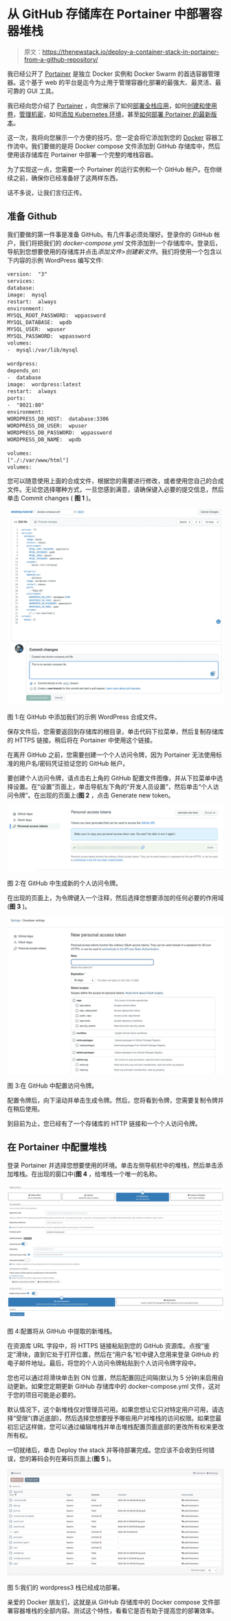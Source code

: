 # 从 GitHub 存储库在 Portainer 中部署容器堆栈

> 原文：<https://thenewstack.io/deploy-a-container-stack-in-portainer-from-a-github-repository/>

我已经公开了 [Portainer](https://www.portainer.io/) 是独立 Docker 实例和 Docker Swarm 的首选容器管理器。这个基于 web 的平台是迄今为止用于管理容器化部署的最强大、最灵活、最可靠的 GUI 工具。

我已经向您介绍了 [Portainer](https://thenewstack.io/an-introduction-to-portainer-a-gui-for-docker-management/) ，向您展示了如何[部署全栈应用](https://thenewstack.io/deploy-a-full-stack-application-with-portainer/)，如何[创建和使用卷](https://thenewstack.io/how-to-create-and-use-container-volumes-within-portainer/)，[管理机密](https://thenewstack.io/container-security-manage-secrets-with-portainer/)，如何[添加 Kubernetes 环境](https://thenewstack.io/portainer-how-to-add-a-kubernetes-environment/)，甚至[如何部署 Portainer 的最新版本](https://thenewstack.io/how-to-deploy-the-latest-portainer-release/)。

这一次，我将向您展示一个方便的技巧，您一定会将它添加到您的 [Docker](https://www.docker.com/?utm_content=inline-mention) 容器工作流中。我们要做的是将 Docker compose 文件添加到 GitHub 存储库中，然后使用该存储库在 Portainer 中部署一个完整的堆栈容器。

为了实现这一点，您需要一个 Portainer 的运行实例和一个 GitHub 帐户。在你继续之前，确保你已经准备好了这两样东西。

话不多说，让我们言归正传。

## 准备 Github

我们要做的第一件事是准备 GitHub。有几件事必须处理好。登录你的 GitHub 帐户，我们将把我们的 *docker-compose.yml* 文件添加到一个存储库中。登录后，导航到您想要使用的存储库并点击*添加文件>创建新文件*。我们将使用一个包含以下内容的示例 WordPress 编写文件:

```
version:  "3"
services:
database:
image:  mysql
restart:  always
environment:
MYSQL_ROOT_PASSWORD:  wppassword
MYSQL_DATABASE:  wpdb
MYSQL_USER:  wpuser
MYSQL_PASSWORD:  wppassword
volumes:
-  mysql:/var/lib/mysql

wordpress:
depends_on:
-  database
image:  wordpress:latest
restart:  always
ports:
-  "8021:80"
environment:
WORDPRESS_DB_HOST:  database:3306
WORDPRESS_DB_USER:  wpuser
WORDPRESS_DB_PASSWORD:  wppassword
WORDPRESS_DB_NAME:  wpdb

volumes:
["./:/var/www/html"]
volumes:

```

您可以随意使用上面的合成文件，根据您的需要进行修改，或者使用您自己的合成文件。无论您选择哪种方式，一旦您感到满意，请确保键入必要的提交信息，然后单击 Commit changes ( **图 1** )。

![Adding our sample WordPress compose file in GitHub.](img/fc1a99cfdfa1a51ecd62923a8c0db21b.png)

图 1:在 GitHub 中添加我们的示例 WordPress 合成文件。

保存文件后，您需要返回到存储库的根目录，单击代码下拉菜单，然后复制存储库的 HTTPS 链接。稍后将在 Portainer 中使用这个链接。

在离开 GitHub 之前，您需要创建一个个人访问令牌，因为 Portainer 无法使用标准的用户名/密码凭证验证您的 GitHub 帐户。

要创建个人访问令牌，请点击右上角的 GitHub 配置文件图像，并从下拉菜单中选择设置。在“设置”页面上，单击导航左下角的“开发人员设置”，然后单击“个人访问令牌”。在出现的页面上(**图 2** ，点击 Generate new token。

![Generating a new personal access token in GitHub.](img/8ffa7cc6184a56df36cf403c8f6a3a12.png)

图 2:在 GitHub 中生成新的个人访问令牌。

在出现的页面上，为令牌键入一个注释，然后选择您想要添加的任何必要的作用域(**图 3** )。

![](img/a96e0db9c448458df94668307047b18f.png)

图 3:在 GitHub 中配置访问令牌。

配置令牌后，向下滚动并单击生成令牌。然后，您将看到令牌，您需要复制令牌并在稍后使用。

到目前为止，您已经有了一个存储库的 HTTP 链接和一个个人访问令牌。

## 在 Portainer 中配置堆栈

登录 Portainer 并选择您想要使用的环境。单击左侧导航栏中的堆栈，然后单击添加堆栈。在出现的窗口中(**图 4** ，给堆栈一个唯一的名称。

![Configuring our new stack that will be pulled from GitHub.](img/28342a0f146f272972567691f69e2630.png)

图 4:配置将从 GitHub 中提取的新堆栈。

在资源库 URL 字段中，将 HTTPS 链接粘贴到您的 GitHub 资源库。点按“鉴定”滑块，直到它处于打开位置，然后在“用户名”栏中键入您用来登录 GitHub 的电子邮件地址。最后，将您的个人访问令牌粘贴到个人访问令牌字段中。

您也可以通过将滑块单击到 ON 位置，然后配置回迁间隔(默认为 5 分钟)来启用自动更新。如果您定期更新 GitHub 存储库中的 docker-compose.yml 文件，这对于您的项目可能是必要的。

默认情况下，这个新堆栈仅对管理员可用。如果您想让它只对特定用户可用，请选择“受限”(靠近底部)，然后选择您想要授予哪些用户对堆栈的访问权限。如果您最初忘记这样做，您可以通过编辑堆栈并单击堆栈配置页面底部的更改所有权来更改所有权。

一切就绪后，单击 Deploy the stack 并等待部署完成。您应该不会收到任何错误，您的筹码会列在筹码页面上(**图 5** )。

![Our wordpress3 stack has successfully deployed.](img/90d662c02512f95edcc4088187747622.png)

图 5:我们的 wordpress3 栈已经成功部署。

亲爱的 Docker 朋友们，这就是从 GitHub 存储库中的 Docker compose 文件部署容器堆栈的全部内容。测试这个特性，看看它是否有助于提高您的部署效率。

<svg xmlns:xlink="http://www.w3.org/1999/xlink" viewBox="0 0 68 31" version="1.1"><title>Group</title> <desc>Created with Sketch.</desc></svg>